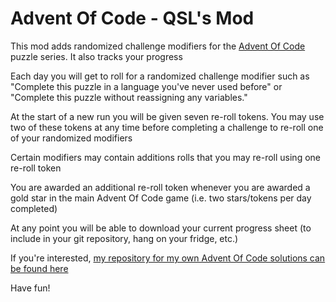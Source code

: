 # Advent Of Code - QSL's Mod

This mod adds randomized challenge modifiers for the [Advent Of Code](https://adventofcode.com/) puzzle series. It also tracks your progress

Each day you will get to roll for a randomized challenge modifier such as "Complete this puzzle in a language you've never used before" or "Complete this puzzle without reassigning any variables."

At the start of a new run you will be given seven re-roll tokens. You may use two of these tokens at any time before completing a challenge to re-roll one of your randomized modifiers

Certain modifiers may contain additions rolls that you may re-roll using one re-roll token

You are awarded an additional re-roll token whenever you are awarded a gold star in the main Advent Of Code game (i.e. two stars/tokens per day completed)

At any point you will be able to download your current progress sheet (to include in your git repository, hang on your fridge, etc.)

If you're interested, [my repository for my own Advent Of Code solutions can be found here](https://github.com/kaBeech/Advent-Of-Code-2022/)

Have fun!
